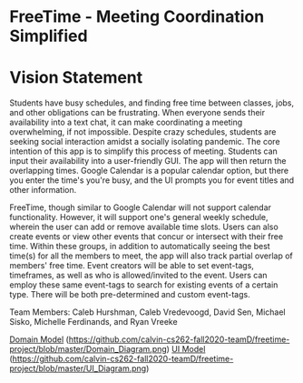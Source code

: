 # FreeTime - Meeting Coordination Simplified

# Vision Statement

Students have busy schedules, and finding free time between classes, jobs, and other obligations can be frustrating. When everyone sends their availability into a text chat, it can make coordinating a meeting overwhelming, if not impossible. Despite crazy schedules, students are seeking social interaction amidst a socially isolating pandemic. The core intention of this app is to simplify this process of meeting. Students can input their availability into a user-friendly GUI. The app will then return the overlapping times. Google Calendar is a popular calendar option, but there you enter the time's you're busy, and the UI prompts you for event titles and other information.

FreeTime, though similar to Google Calendar will not support calendar functionality. However, it will support one's general weekly schedule, wherein the user can add or remove available time slots. Users can also create events or view other events that concur or intersect with their free time. Within these groups, in addition to automatically seeing the best time(s) for all the members to meet, the app will also track partial overlap of members' free time. Event creators will be able to set event-tags, timeframes, as well as who is allowed/invited to the event. Users can employ these same event-tags to search for existing events of a certain type. There will be both pre-determined and custom event-tags.


Team Members: Caleb Hurshman, Caleb Vredevoogd, David Sen,
Michael Sisko, Michelle Ferdinands, and Ryan Vreeke


[Domain Model](https://github.com/calvin-cs262-fall2020-teamD/freetime-project/blob/master/Domain_Diagram.png) (https://github.com/calvin-cs262-fall2020-teamD/freetime-project/blob/master/Domain_Diagram.png)
[UI Model](https://github.com/calvin-cs262-fall2020-teamD/freetime-project/blob/master/UI_Diagram.png) (https://github.com/calvin-cs262-fall2020-teamD/freetime-project/blob/master/UI_Diagram.png)
